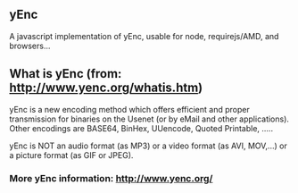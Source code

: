 ## yEnc

A javascript implementation of yEnc, usable for node, requirejs/AMD, and browsers...

## What is yEnc (from: http://www.yenc.org/whatis.htm)
yEnc is a new encoding method which offers efficient and proper transmission for binaries on the Usenet (or by eMail and other applications). 
Other encodings are BASE64, BinHex, UUencode, Quoted Printable, .....

yEnc is NOT an audio format (as MP3) or a video format (as AVI, MOV,...) or a picture format (as GIF or JPEG).

### More yEnc information: http://www.yenc.org/